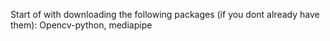 Start of with downloading the following packages (if you dont already have them): Opencv-python, mediapipe


